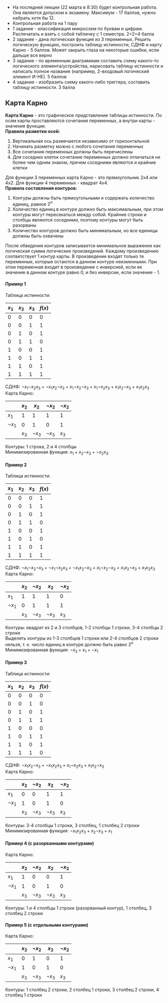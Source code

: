 - На последней лекции (22 марта в 8:30) будет контрольная работа. Она является допуском к экзамену. Максимум - 17 баллов, нужно набрать хотя бы 12.
- Контрольная работа на 1 пару
- 1 задание - классификация микросхем по буквам и цифрам. Распечатать и взять с собой табличку с 1 семестра. 2+2=4 балла
- 2 задание - дана логическая функция из 3 переменных. Решить логическую функцию, построить таблицу истинности, СДНФ и карту Карно - 5 баллов. Может закрыть глаза на некоторые ошибки, если дальше все верно
- 3 задание - по временным диаграммам составить схему какого-то логического элемента/устройства, нарисовать таблицу истинности и написать полное название (например, 2-входовый логический элемент И-НЕ). 5 баллов
- 4 задание - изобразить схему какого-либо триггера, составить таблицу истинности. 3 балла
## Карта Карно
**Карта Карно** - это графическое представление таблицы истинности. По осям карты проставляются сочетания переменных, а внутри карты - значения функции.  
**Правила разметки осей:**  
1. Вертикальная ось размечается независимо от горизонтальной
2. Начинать разметку можно с любого сочетания переменных
3. Все сочетания переменных должны быть перечислены
4. Для соседних клеток сочетание переменных должно отличаться не более чем одним знаком, причем соседними являются и крайние клетки
  
Для функции 3 переменных карта Карно - это прямоугольник 2х4 или 4х2. Для функции 4 переменных - квадрат 4х4.  
**Правила составления контуров:**
1. Контуры должны быть прямоугольными и содержать количество единиц, равное $2^n$
2. Количество единиц в контуре должно быть максимальным, при этом контуры могут пересекаться между собой. Крайние строки и столбцы являются соседними, поэтому контуры могут быть разорваны
3. Количество контуров должно быть минимальным, но все единицы должны быть охвачены
  
После обведения контуров записывается минимальное выражение как логическая сумма логических произведений. Каждому произведению соответствует 1 контур карты. В произведение входят только те переменные, которые остаются в данном контуре неизменными. При этом переменная входит в произведение с инверсией, если ее значение в данном контуре равно $0$, и без инверсии, если значение - $1$.  
#### **Пример 1**
Таблица истинности:  

| $x_1$ | $x_2$ | $x_3$ | $f(x)$ |
| ----- | ----- | ----- | ------ |
| 0     | 0     | 0     | 0      |
| 0     | 0     | 1     | 1      |
| 0     | 1     | 0     | 1      |
| 0     | 1     | 1     | 0      |
| 1     | 0     | 0     | 1      |
| 1     | 0     | 1     | 1      |
| 1     | 1     | 0     | 1      |
| 1     | 1     | 1     | 1      |
  
СДНФ: $¬x_1¬x_2x_3+¬x_1x_2¬x_3+x_1¬x_2¬x_3+x_1¬x_2x_3+x_1x_2¬x_3+x_1x_2x_3$  
Карта Карно:  

|        | $x_2$ | $x_2$  | $¬x_2$ | $¬x_2$ |
| ------ | ----- | ------ | ------ | ------ |
| $x_1$  | 1     | 1      | 1      | 1      |
| $¬x_1$ | 0     | 1      | 0      | 1      |
|        | $x_3$ | $¬x_3$ | $¬x_3$ | $x_3$  |
Контуры: 1 строка, 2 и 4 столбцы  
Минимизированная функция: $x_1+x_2¬x_3+¬x_2x_3$ 
#### Пример 2
Таблица истинности:  

| $x_1$ | $x_2$ | $x_3$ | $f(x)$ |
| ----- | ----- | ----- | ------ |
| 0     | 0     | 0     | 1      |
| 0     | 0     | 1     | 1      |
| 0     | 1     | 0     | 1      |
| 0     | 1     | 1     | 0      |
| 1     | 0     | 0     | 1      |
| 1     | 0     | 1     | 0      |
| 1     | 1     | 0     | 1      |
| 1     | 1     | 1     | 1      |
  
СДНФ: $¬x_1¬x_2¬x_3+¬x_1¬x_2x_3+¬x_1x_2¬x_3+x_1¬x_2¬x_3+x_1x_2¬x_3+x_1x_2x_3$  
Карта Карно:  

|        | $x_2$ | $¬x_2$ | $x_2$  | $¬x_2$ |
| ------ | ----- | ------ | ------ | ------ |
| $x_1$  | 1     | 1      | 1      | 0      |
| $¬x_1$ | 0     | 1      | 1      | 1      |
|        | $x_3$ | $¬x_3$ | $¬x_3$ | $x_3$  |
Контуры: квадрат из 2 и 3 столбцов, 1-2 столбцы 1 строки, 3-4 столбцы 2 строки  
Выделить контуры из 1-3 столбцов 1 строки или 2-4 столбцов 2 строки нельзя, т. к. число единиц в контуре должно быть равно $2^n$  
Минимизированная функция: $¬x_3+x_1+¬x_1$
#### Пример 3
Таблица истинности:  

| $x_1$ | $x_2$ | $x_3$ | $f(x)$ |
| ----- | ----- | ----- | ------ |
| 0     | 0     | 0     | 0      |
| 0     | 0     | 1     | 0      |
| 0     | 1     | 0     | 1      |
| 0     | 1     | 1     | 1      |
| 1     | 0     | 0     | 0      |
| 1     | 0     | 1     | 1      |
| 1     | 1     | 0     | 1      |
| 1     | 1     | 1     | 0      |
  
СДНФ: $¬x_1x_2¬x_3+¬x_1x_2x_3+x_1¬x_2x_3+x_1x_2¬x_3$  
Карта Карно:  

|        | $x_2$ | $¬x_2$ | $x_2$  | $¬x_2$ |
| ------ | ----- | ------ | ------ | ------ |
| $x_1$  | 0     | 0      | 1      | 1      |
| $¬x_1$ | 1     | 0      | 1      | 0      |
|        | $x_3$ | $¬x_3$ | $¬x_3$ | $x_3$  |
Контуры: 3-4 столбцы 1 строки, 3 столбец, 1 столбец 2 строки  
Минимизированная функция: $¬x_1x_2x_3+x_2¬x_3+x_1$ 
#### Пример 4 (с разорванными контурами)
Карта Карно:  

|        | $x_2$ | $¬x_2$ | $x_2$  | $¬x_2$ |
| ------ | ----- | ------ | ------ | ------ |
| $x_1$  | 1     | 0      | 0      | 1      |
| $¬x_1$ | 1     | 0      | 1      | 0      |
|        | $x_3$ | $¬x_3$ | $¬x_3$ | $x_3$  |
Контуры: 1 и 4 столбцы 1 строки (разорванный контур), 1 столбец, 3 столбец 2 строки
#### Пример 5 (с отдельными контурами)
Карта Карно:  

|        | $x_2$ | $¬x_2$ | $x_2$  | $¬x_2$ |
| ------ | ----- | ------ | ------ | ------ |
| $x_1$  | 0     | 1      | 0      | 1      |
| $¬x_1$ | 1     | 0      | 1      | 0      |
|        | $x_3$ | $¬x_3$ | $¬x_3$ | $x_3$  |
Контуры: 1 столбец 2 строки, 2 столбец 1 строки, 3 столбец 2 строки, 4 столбец 1 строки